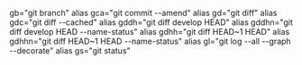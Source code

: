 gb="git branch"
alias gca="git commit --amend"
alias gd="git diff"
alias gdc="git diff --cached"
alias gddh="git diff develop HEAD"
alias gddhn="git diff develop HEAD --name-status"
alias gdhh="git diff HEAD~1 HEAD"
alias gdhhn="git diff HEAD~1 HEAD --name-status"
alias gl="git log --all --graph --decorate"
alias gs="git status"
